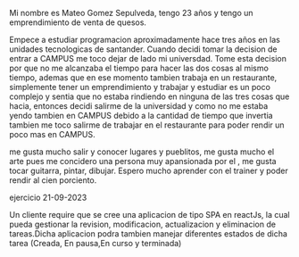 Mi nombre es Mateo Gomez Sepulveda, tengo 23 años y tengo un emprendimiento de venta de quesos.

Empece a estudiar programacion aproximadamente hace tres años en las unidades tecnologicas de santander. Cuando decidi tomar la decision de entrar a CAMPUS me toco dejar de lado mi universdad. Tome esta decision por que no me alcanzaba el tiempo para hacer las dos cosas al mismo tiempo, ademas que en ese momento tambien trabaja en un restaurante, simplemente tener un emprendimiento y trabajar y estudiar es un poco complejo y sentia que no estaba rindiendo en ninguna de las tres cosas que hacia, entonces decidi salirme de la universidad y como no me estaba yendo tambien en CAMPUS debido a la cantidad de tiempo que invertia tambien me toco salirme de trabajar en el restaurante para poder rendir un poco mas en CAMPUS.

me gusta mucho salir y conocer lugares y pueblitos, me gusta mucho el arte pues me concidero una persona muy apansionada por el , me gusta tocar guitarra, pintar, dibujar. Espero mucho aprender con el trainer y poder rendir al cien porciento.






ejercicio 21-09-2023

Un cliente require que se cree una aplicacion de tipo SPA en reactJs, la cual pueda gestionar la revision, modificacion, actualizacion y eliminacion de tareas.Dicha aplicacion podra tambien manejar diferentes estados de dicha tarea (Creada, En pausa,En curso y terminada)